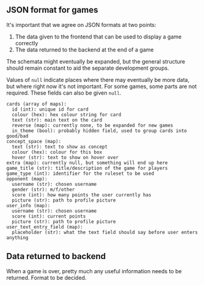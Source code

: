 ## JSON format for games

It's important that we agree on JSON formats at two points:

1. The data given to the frontend that can be used to display a game correctly
2. The data returned to the backend at the end of a game

The schemata might eventually be expanded, but the general structure should remain constant to aid the separate development groups.

Values of `null` indicate places where there may eventually be more data, but where right now it's not important. For some games, some parts are not required. These fields can also be given `null`.

```text
cards (array of maps):
  id (int): unique id for card
  colour (hex): hex colour string for card
  text (str): main text on the card
  reverse (map): currently none, to be expanded for new games
  in_theme (bool): probably hidden field, used to group cards into good/bad
concept_space (map):
  text (str): text to show as concept
  colour (hex): colour for this box
  hover (str): text to show on hover over
extra (map): currently null, but something will end up here
game_title (str): title/description of the game for players
game_type (int): identifier for the ruleset to be used
opponent (map):
  username (str): chosen username
  gender (str): m/f/other
  score (int): how many points the user currently has
  picture (str): path to profile picture
user_info (map):
  username (str): chosen username
  score (int): current points
  picture (str): path to profile picture
user_text_entry_field (map):
  placeholder (str): what the text field should say before user enters anything
```


## Data returned to backend

When a game is over, pretty much any useful information needs to be returned. Format to be decided.
